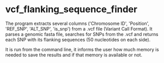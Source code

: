 # vcf_flanking_sequence_finder

The program extracts several columns ('Chromosome ID', 'Position', 'REF_SNP', 'ALT_SNP', 'is_snp') from a .vcf file (Variant Call Format). It parses a genomic fasta file, searches for SNPs from the .vcf and returns each SNP with its flanking sequences (50 nucleotides on each side).

It is run from the command line, it informs the user how much memory is needed to save the results and if that memory is available or not.
